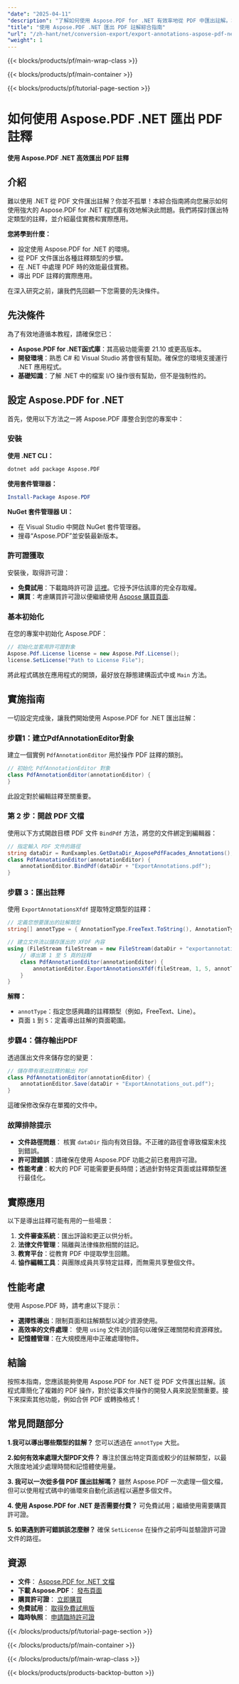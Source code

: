 ```yaml
---
"date": "2025-04-11"
"description": "了解如何使用 Aspose.PDF for .NET 有效率地從 PDF 中匯出註解。本指南涵蓋設定、實施和最佳實務。"
"title": "使用 Aspose.PDF .NET 匯出 PDF 註解綜合指南"
"url": "/zh-hant/net/conversion-export/export-annotations-aspose-pdf-net/"
"weight": 1
---
```


{{< blocks/products/pf/main-wrap-class >}}

{{< blocks/products/pf/main-container >}}

{{< blocks/products/pf/tutorial-page-section >}}


# 如何使用 Aspose.PDF .NET 匯出 PDF 註釋

**使用 Aspose.PDF .NET 高效匯出 PDF 註釋**

## 介紹

難以使用 .NET 從 PDF 文件匯出註解？你並不孤單！本綜合指南將向您展示如何使用強大的 Aspose.PDF for .NET 程式庫有效地解決此問題。我們將探討匯出特定類型的註釋，並介紹最佳實務和實際應用。

**您將學到什麼：**
- 設定使用 Aspose.PDF for .NET 的環境。
- 從 PDF 文件匯出各種註釋類型的步驟。
- 在 .NET 中處理 PDF 時的效能最佳實務。
- 導出 PDF 註釋的實際應用。

在深入研究之前，讓我們先回顧一下您需要的先決條件。

## 先決條件

為了有效地遵循本教程，請確保您已：
- **Aspose.PDF for .NET函式庫**：其高級功能需要 21.10 或更高版本。
- **開發環境**：熟悉 C# 和 Visual Studio 將會很有幫助。確保您的環境支援運行 .NET 應用程式。
- **基礎知識**：了解 .NET 中的檔案 I/O 操作很有幫助，但不是強制性的。

## 設定 Aspose.PDF for .NET

首先，使用以下方法之一將 Aspose.PDF 庫整合到您的專案中：

### 安裝
**使用 .NET CLI：**
```bash
dotnet add package Aspose.PDF
```

**使用套件管理器：**
```powershell
Install-Package Aspose.PDF
```

**NuGet 套件管理器 UI：**
- 在 Visual Studio 中開啟 NuGet 套件管理器。
- 搜尋“Aspose.PDF”並安裝最新版本。

### 許可證獲取
安裝後，取得許可證：
- **免費試用**：下載臨時許可證 [這裡](https://purchase.aspose.com/temporary-license/)。它授予評估該庫的完全存取權。
- **購買**：考慮購買許可證以便繼續使用 [Aspose 購買頁面](https://purchase。aspose.com/buy).

### 基本初始化
在您的專案中初始化 Aspose.PDF：
```csharp
// 初始化並套用許可證對象
Aspose.Pdf.License license = new Aspose.Pdf.License();
license.SetLicense("Path to License File");
```
將此程式碼放在應用程式的開頭，最好放在靜態建構函式中或 `Main` 方法。

## 實施指南

一切設定完成後，讓我們開始使用 Aspose.PDF for .NET 匯出註解：

### 步驟1：建立PdfAnnotationEditor對象
建立一個實例 `PdfAnnotationEditor` 用於操作 PDF 註釋的類別。
```csharp
// 初始化 PdfAnnotationEditor 對象
class PdfAnnotationEditor(annotationEditor) {
}
```
此設定對於編輯註釋至關重要。

### 第 2 步：開啟 PDF 文檔
使用以下方式開啟目標 PDF 文件 `BindPdf` 方法，將您的文件綁定到編輯器：
```csharp
// 指定輸入 PDF 文件的路徑
string dataDir = RunExamples.GetDataDir_AsposePdfFacades_Annotations();
class PdfAnnotationEditor(annotationEditor) {
    annotationEditor.BindPdf(dataDir + "ExportAnnotations.pdf");
}
```

### 步驟 3：匯出註釋
使用 `ExportAnnotationsXfdf` 提取特定類型的註釋：
```csharp
// 定義您想要匯出的註解類型
string[] annotType = { AnnotationType.FreeText.ToString(), AnnotationType.Line.ToString() };

// 建立文件流以儲存匯出的 XFDF 內容
using (FileStream fileStream = new FileStream(dataDir + "exportannotations.xfdf", FileMode.Create)) {
    // 導出第 1 至 5 頁的註釋
    class PdfAnnotationEditor(annotationEditor) {
        annotationEditor.ExportAnnotationsXfdf(fileStream, 1, 5, annotType);
    }
}
```
**解釋：**
- `annotType`：指定您感興趣的註釋類型（例如，FreeText、Line）。
- 頁面 `1` 到 `5`：定義導出註解的頁面範圍。

### 步驟4：儲存輸出PDF
透過匯出文件來儲存您的變更：
```csharp
// 儲存帶有導出註釋的輸出 PDF
class PdfAnnotationEditor(annotationEditor) {
    annotationEditor.Save(dataDir + "ExportAnnotations_out.pdf");
}
```
這確保修改保存在單獨的文件中。

### 故障排除提示
- **文件路徑問題**： 核實 `dataDir` 指向有效目錄。不正確的路徑會導致檔案未找到錯誤。
- **許可證錯誤**：請確保在使用 Aspose.PDF 功能之前已套用許可證。
- **性能考慮**：較大的 PDF 可能需要更長時間；透過針對特定頁面或註釋類型進行最佳化。

## 實際應用
以下是導出註釋可能有用的一些場景：
1. **文件審查系統**：匯出評論和更正以供分析。
2. **法律文件管理**：隔離與法律條款相關的註記。
3. **教育平台**：從教育 PDF 中提取學生回饋。
4. **協作編輯工具**：與團隊成員共享特定註釋，而無需共享整個文件。

## 性能考慮
使用 Aspose.PDF 時，請考慮以下提示：
- **選擇性導出**：限制頁面和註解類型以減少資源使用。
- **高效率的文件處理**： 使用 `using` 文件流的語句以確保正確關閉和資源釋放。
- **記憶體管理**：在大規模應用中正確處理物件。

## 結論
按照本指南，您應該能夠使用 Aspose.PDF for .NET 從 PDF 文件匯出註解。該程式庫簡化了複雜的 PDF 操作，對於從事文件操作的開發人員來說至關重要。接下來探索其他功能，例如合併 PDF 或轉換格式！

## 常見問題部分
**1.我可以導出哪些類型的註解？**
您可以透過在 `annotType` 大批。

**2.如何有效率處理大型PDF文件？**
專注於匯出特定頁面或較少的註解類型，以最大限度地減少處理時間和記憶體使用量。

**3. 我可以一次從多個 PDF 匯出註解嗎？**
雖然 Aspose.PDF 一次處理一個文檔，但可以使用程式碼中的循環來自動化該過程以遍歷多個文件。

**4. 使用 Aspose.PDF for .NET 是否需要付費？**
可免費試用；繼續使用需要購買許可證。

**5. 如果遇到許可錯誤該怎麼辦？**
確保 `SetLicense` 在操作之前呼叫並驗證許可證文件的路徑。

## 資源
- **文件**： [Aspose.PDF for .NET 文檔](https://reference.aspose.com/pdf/net/)
- **下載 Aspose.PDF**： [發布頁面](https://releases.aspose.com/pdf/net/)
- **購買許可證**： [立即購買](https://purchase.aspose.com/buy)
- **免費試用**： [取得免費試用版](https://releases.aspose.com/pdf/net/)
- **臨時執照**： [申請臨時許可證](https://purchase.aspose.com/temporary-license/) 


{{< /blocks/products/pf/tutorial-page-section >}}

{{< /blocks/products/pf/main-container >}}

{{< /blocks/products/pf/main-wrap-class >}}

{{< blocks/products/products-backtop-button >}}